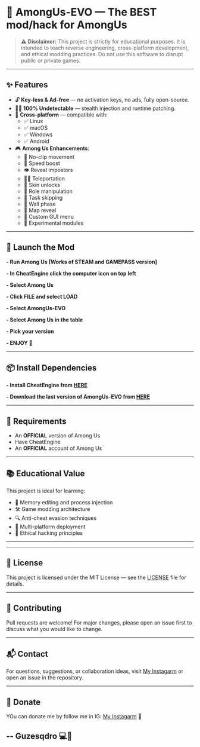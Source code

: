 # 🧠 AmongUs-EVO — The BEST mod/hack for AmongUs

> ⚠️ **Disclaimer:** This project is strictly for educational purposes. It is intended to teach reverse engineering, cross-platform development, and ethical modding practices. Do not use this software to disrupt public or private games.

---

## ✨ Features

- 🔓 **Key-less & Ad-free** — no activation keys, no ads, fully open-source.
- 🕵️‍♂️ **100% Undetectable** — stealth injection and runtime patching.
- 🧩 **Cross-platform** — compatible with:
  - ✅ Linux
  - ✅ macOS
  - ✅ Windows
  - ✅ Android
- 🎮 **Among Us Enhancements**:
  - 🐾 No-clip movement
  - 🚀 Speed boost
  - 👁️ Reveal impostors
  - 🧍‍♂️ Teleportation
  - 🎨 Skin unlocks
  - 🧠 Role manipulation
  - 🧲 Task skipping
  - 🧱 Wall phase
  - 🧭 Map reveal
  - 🧰 Custom GUI menu
  - 🧪 Experimental modules

---

## 🧪 Launch the Mod

**- Run Among Us [Works of STEAM and GAMEPASS version]**

**- In CheatEngine click the computer icon on top left**

**- Select Among Us**

**- Click FILE and select LOAD**

**- Select AmongUs-EVO**

**- Select Among Us in the table**

**- Pick your version**

**- ENJOY 🎉**

---

## 📦 Install Dependencies

**- Install CheatEngine from [HERE](https://www.cheatengine.org/downloads.php)**

**- Download the last version of AmongUs-EVO from [HERE](https://www.cheatengine.org/downloads.php)**

---

## 🧪 Requirements

- An **OFFICIAL** version of Among Us
- Have CheatEngine
- An **OFFICIAL** account of Among Us
  
---

## 📚 Educational Value

This project is ideal for learning:

- 🧬 Memory editing and process injection
- 🛠️ Game modding architecture
- 🔍 Anti-cheat evasion techniques
- 📱 Multi-platform deployment
- 🧠 Ethical hacking principles

---

---

## 📄 License

This project is licensed under the MIT License — see the [LICENSE](https://github.com/Guzesqdro/AmongUs-EVO/blob/main/LICENSE) file for details.

---

## 🤝 Contributing

Pull requests are welcome! For major changes, please open an issue first to discuss what you would like to change.

---

## 📬 Contact

For questions, suggestions, or collaboration ideas, visit [My Instagarm](https://instagram.com/guzesqdro) or open an issue in the repository.

---

## 💸 Donate

YOu can donate me by follow me in IG: [My Instagarm](https://instagram.com/guzesqdro) 🎉

## -- Guzesqdro 💻🧪
